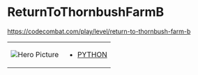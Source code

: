 # ReturnToThornbushFarmB 

https://codecombat.com/play/level/return-to-thornbush-farm-b
<table>
<tr>
<td>

![Hero Picture](hero.png?raw=true "Hero Picture")

</td>
<td>
<ul>
<li>

[PYTHON](ReturnToThornbushFarmB.py)

</li>
</td>
</tr>
<table>